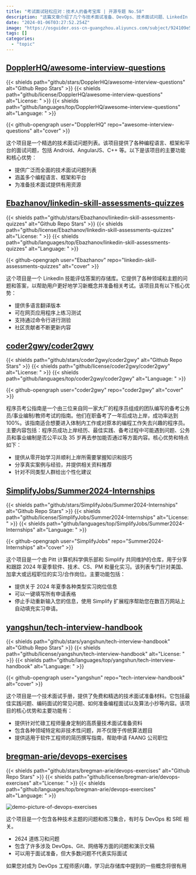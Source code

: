 ```yaml
---
title: "考试面试轻松应对：技术人的备考宝库 | 开源专题 No.58"
description: "这篇文章介绍了几个与技术面试准备、DevOps、技术面试问题、LinkedIn 技能评估、暑期实习、备考公务员考试等相关的项目和仓库。这些项目和仓库提供了各种面试准备材料、问题和练习集合、面试问题列表、技能评估答案、实习信息和备考指南等。这些资源的核心优势和特点包括提供高质量的准备材料、广泛的问题列表、多语言支持、实习信息的集合和个性化建议等。"
date: "2024-01-06T03:27:52.254Z"
image: "https://osguider.oss-cn-guangzhou.aliyuncs.com/subject/924109e548bcae24875b764b1e56bb11.png"
tags: []
categories:
  - "topic"
---
```


## [DopplerHQ/awesome-interview-questions](https://github.com/DopplerHQ/awesome-interview-questions)

{{< shields path="github/stars/DopplerHQ/awesome-interview-questions" alt="Github Repo Stars" >}} {{< shields path="github/license/DopplerHQ/awesome-interview-questions" alt="License: " >}} {{< shields path="github/languages/top/DopplerHQ/awesome-interview-questions" alt="Language: " >}}

{{< github-opengraph user="DopplerHQ" repo="awesome-interview-questions" alt="cover" >}}

这个项目是一个精选的技术面试问题列表。该项目提供了各种编程语言、框架和平台的面试问题，包括 Android、AngularJS、C++ 等。以下是该项目的主要功能和核心优势：

- 提供广泛而全面的技术面试问题列表
- 涵盖多个编程语言、框架和平台
- 为准备技术面试提供有用资源
  
## [Ebazhanov/linkedin-skill-assessments-quizzes](https://github.com/Ebazhanov/linkedin-skill-assessments-quizzes)

{{< shields path="github/stars/Ebazhanov/linkedin-skill-assessments-quizzes" alt="Github Repo Stars" >}} {{< shields path="github/license/Ebazhanov/linkedin-skill-assessments-quizzes" alt="License: " >}} {{< shields path="github/languages/top/Ebazhanov/linkedin-skill-assessments-quizzes" alt="Language: " >}}

{{< github-opengraph user="Ebazhanov" repo="linkedin-skill-assessments-quizzes" alt="cover" >}}

这个项目是一个 LinkedIn 技能评估答案的存储库。它提供了各种领域和主题的问题和答案，以帮助用户更好地学习新概念并准备相关考试。该项目具有以下核心优势：

- 提供多语言翻译版本
- 可在网页应用程序上练习测试
- 支持通过命令行进行测验
- 社区贡献者不断更新内容
  
## [coder2gwy/coder2gwy](https://github.com/coder2gwy/coder2gwy)

{{< shields path="github/stars/coder2gwy/coder2gwy" alt="Github Repo Stars" >}} {{< shields path="github/license/coder2gwy/coder2gwy" alt="License: " >}} {{< shields path="github/languages/top/coder2gwy/coder2gwy" alt="Language: " >}}

{{< github-opengraph user="coder2gwy" repo="coder2gwy" alt="cover" >}}

程序员考公指南是一个由三位来自同一家大厂的程序员组成的团队编写的备考公务员/事业编制/教师考试的指南。他们在职备考了一年后成功上岸，成功率达到 100%。该指南适合想要进入体制内工作或对原本的编程工作失去兴趣的程序员。主要内容包括：程序员成功上岸经历、最佳实践、备考过程中可能遇到问题、公务员和事业编制是否公平以及 35 岁再去参加能否通过等方面内容。核心优势和特点如下：

- 提供从零开始学习并顺利上岸所需要掌握知识和技巧
- 分享真实案例与经验，并提供相关资料推荐
- 针对不同类型人群给出个性化建议
  
## [SimplifyJobs/Summer2024-Internships](https://github.com/SimplifyJobs/Summer2024-Internships)

{{< shields path="github/stars/SimplifyJobs/Summer2024-Internships" alt="Github Repo Stars" >}} {{< shields path="github/license/SimplifyJobs/Summer2024-Internships" alt="License: " >}} {{< shields path="github/languages/top/SimplifyJobs/Summer2024-Internships" alt="Language: " >}}

{{< github-opengraph user="SimplifyJobs" repo="Summer2024-Internships" alt="cover" >}}

这个项目是一个由 Pitt 计算机科学俱乐部和 Simplify 共同维护的仓库，用于分享和跟踪 2024 年夏季软件、技术、CS、PM 和量化实习。该列表专门针对美国、加拿大或远程职位的实习/合作岗位。主要功能包括：

- 提供关于 2024 年夏季各种类型实习岗位信息
- 可以一键填写所有申请表格
- 停止手动重新输入您的信息，使用 Simplify 扩展程序帮助您在数百万网站上自动填充实习申请。
  
## [yangshun/tech-interview-handbook](https://github.com/yangshun/tech-interview-handbook)

{{< shields path="github/stars/yangshun/tech-interview-handbook" alt="Github Repo Stars" >}} {{< shields path="github/license/yangshun/tech-interview-handbook" alt="License: " >}} {{< shields path="github/languages/top/yangshun/tech-interview-handbook" alt="Language: " >}}

{{< github-opengraph user="yangshun" repo="tech-interview-handbook" alt="cover" >}}

这个项目是一个技术面试手册，提供了免费和精选的技术面试准备材料。它包括最佳实践问题、编码面试的常见问题、如何准备编程面试以及算法小抄等内容。该项目的核心优势和主要功能有：

- 提供针对忙碌工程师量身定制的高质量技术面试准备资料
- 包含各种领域特定和非技术性问题，并不仅限于传统算法题目
- 提供适用于软件工程师的简历撰写指南，帮助申请 FAANG 公司职位
  
## [bregman-arie/devops-exercises](https://github.com/bregman-arie/devops-exercises)

{{< shields path="github/stars/bregman-arie/devops-exercises" alt="Github Repo Stars" >}} {{< shields path="github/license/bregman-arie/devops-exercises" alt="License: " >}} {{< shields path="github/languages/top/bregman-arie/devops-exercises" alt="Language: " >}}

![demo-picture-of-devops-exercises](https://picgo-daily.oss-cn-guangzhou.aliyuncs.com/picgo-daily/2023/8db031400be8cdbb849125961da04eba.png)

这个项目是一个包含各种技术主题的问题和练习集合，有时与 DevOps 和 SRE 相关。

- 2624 道练习和问题
- 包含了许多涉及 DevOps、Git、网络等方面的问题和演示文稿
- 可以用于面试准备，但大多数问题不代表实际面试

如果您对成为 DevOps 工程师感兴趣，学习此存储库中提到的一些概念将很有用
  
